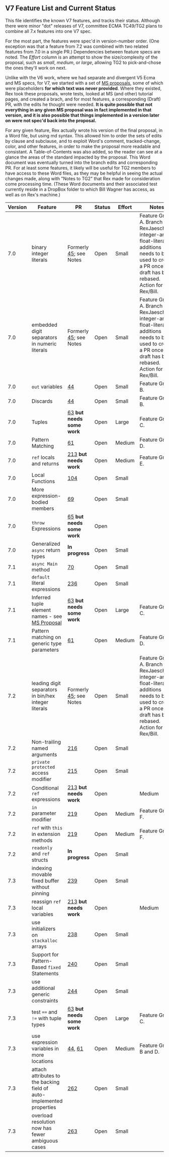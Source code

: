 ## V7 Feature List and Current Status

This file identifies the known V7 features, and tracks their status. Although there were minor "dot" releases of V7, committee ECMA TC49/TG2 plans to combine all 7.x features into one V7 spec.

For the most part, the features were spec'd in version-number order. (One exception was that a feature from 7.2 was combined with two related features from 7.0 in a single PR.) Dependencies between feature specs are noted. The *Effort* column is an attempt to show the size/complexity of the proposal, such as *small*, *medium*, or *large*, allowing TG2 to pick-and-chose the ones they'll work on next.

Unlike with the V6 work, where we had separate and divergent V5 Ecma and MS specs, for V7, we started with a set of [MS proposals](https://github.com/dotnet/csharplang/tree/main/proposals), some of which were placeholders **for which text was never provided**. Where they existed, Rex took these proposals, wrote tests, looked at MS (and other) tutorial pages, and created a brach, and for most features, a corresponding (Draft) PR, with the edits he thought were needed. **It is quite possible that not everything in any given MS proposal was in fact implemented in that version, and it is also possible that things implemented in a version later on were not spec'd back into the proposal.** 

For any given feature, Rex actually wrote his version of the final proposal, in a Word file, but using md syntax. This allowed him to order the sets of edits by clause and subclause, and to exploit Word's comment, tracked-change, color, and other features, in order to make the proposal more readable and consistant. A Table-of-Contents was also added, so the reader can see at a glance the areas of the standard impacted by the proposal. This Word document was eventually turned into the branch edits and corresponding PR. For at least some features, it likely will be useful for TG2 members to have access to these Word files, as they may be helpful in seeing the actual changes made, along with "Notes to TG2" that Rex made for consideration come processing time. (These Word documents and their associated test currently reside in a DropBox folder to which Bill Wagner has access, as well as on Rex's machine.)

Version | Feature | PR | Status | Effort | Notes
------- | ------- | -- | ------ | ------ | -----
7.0 | binary integer literals | Formerly [45](https://github.com/ECMA-TC49-TG2/csharpstandard/pull/45); see Notes | Open | Small | Feature Group A. Branch RexJaeschke-integer-and-float-literal-additions needs to be used to create a PR once v7-draft has been rebased. Action for Rex/Bill.
7.0 | embedded digit separators in numeric literals | Formerly [45](https://github.com/ECMA-TC49-TG2/csharpstandard/pull/45); see Notes | Open | Small | Feature Group A. Branch RexJaeschke-integer-and-float-literal-additions needs to be used to create a PR once v7-draft has been rebased. Action for Rex/Bill.
7.0 | `out` variables | [44](https://github.com/ECMA-TC49-TG2/csharpstandard/pull/44) | Open | Small | Feature Group B.
7.0 | Discards | [44](https://github.com/ECMA-TC49-TG2/csharpstandard/pull/44) | Open | Small | Feature Group B.
7.0 | Tuples | [63](https://github.com/ECMA-TC49-TG2/csharpstandard/pull/63) **but needs some work** | Open | Large | Feature Group C.
7.0 | Pattern Matching | [61](https://github.com/ECMA-TC49-TG2/csharpstandard/pull/61) | Open | Medium | Feature Group D.
7.0 | `ref` locals and returns | [213](https://github.com/ECMA-TC49-TG2/csharpstandard/pull/213) **but needs work** | Open | Medium | Feature Group E.
7.0 | Local Functions | [104](https://github.com/ECMA-TC49-TG2/csharpstandard/pull/104) | Open | Small | 
7.0 | More expression-bodied members | [69](https://github.com/ECMA-TC49-TG2/csharpstandard/pull/69) | Open | Small | 
7.0 | `throw` Expressions | [65](https://github.com/ECMA-TC49-TG2/csharpstandard/pull/65) **but needs some work** | Open |  | 
7.0 | Generalized `async` return types | **In progress** | Open | Small | 
7.1 | `async Main` method | [70](https://github.com/ECMA-TC49-TG2/csharpstandard/pull/70) | Open | Small | 
7.1 | `default` literal expressions | [236](https://github.com/ECMA-TC49-TG2/csharpstandard/pull/236) | Open | Small | 
7.1 | Inferred tuple element names - see [MS Proposal](https://github.com/dotnet/csharplang/blob/main/proposals/csharp-7.1/infer-tuple-names.md) | [63](https://github.com/ECMA-TC49-TG2/csharpstandard/pull/63) **but needs some work** | Open | Large | Feature Group C.
7.1 | Pattern matching on generic type parameters | [61](https://github.com/ECMA-TC49-TG2/csharpstandard/pull/61) | Open | Medium | Feature Group D.
7.2 | leading digit separators in bin/hex integer literals | Formerly [45](https://github.com/ECMA-TC49-TG2/csharpstandard/pull/45); see Notes | Open | Small | Feature Group A. Branch RexJaeschke-integer-and-float-literal-additions needs to be used to create a PR once v7-draft has been rebased. Action for Rex/Bill.
7.2 | Non-trailing named arguments | [216](https://github.com/ECMA-TC49-TG2/csharpstandard/pull/216) | Open | Small | 
7.2 | `private protected` access modifier | [215](https://github.com/ECMA-TC49-TG2/csharpstandard/pull/215) | Open | Small |
7.2 | Conditional `ref` expressions | [213](https://github.com/ECMA-TC49-TG2/csharpstandard/pull/213) **but needs work**  | Open | | Medium | Feature Group E.
7.2 | `in` parameter modifier | [219](https://github.com/ECMA-TC49-TG2/csharpstandard/pull/219) | Open | Medium | Feature Group F.
7.2 | `ref` with `this` in extension methods | [219](https://github.com/ECMA-TC49-TG2/csharpstandard/pull/219) | Open | Medium | Feature Group F.
7.2 | `readonly` and `ref` structs | **In progress** | Open | Small | 
7.3 | indexing movable fixed buffer without pinning | [239](https://github.com/ECMA-TC49-TG2/csharpstandard/pull/239) | Open | Small |  
7.3 | reassign `ref` local variables | [213](https://github.com/ECMA-TC49-TG2/csharpstandard/pull/213) **but needs work**  | Open | | Medium | Feature Group E.
7.3 | use initializers on `stackalloc` arrays | [238](https://github.com/ECMA-TC49-TG2/csharpstandard/pull/238) | Open | Small | 
7.3 | Support for Pattern-Based `fixed` Statements | [240](https://github.com/ECMA-TC49-TG2/csharpstandard/pull/240) | Open | Small |  
7.3 | use additional generic constraints | [244](https://github.com/ECMA-TC49-TG2/csharpstandard/pull/244) | Open | Small | 
7.3 | test `==` and `!=` with tuple types | [63](https://github.com/ECMA-TC49-TG2/csharpstandard/pull/63) **but needs some work** | Open | Large | Feature Group C.
7.3 | use expression variables in more locations | [44](https://github.com/ECMA-TC49-TG2/csharpstandard/pull/44), [61](https://github.com/ECMA-TC49-TG2/csharpstandard/pull/61) | Open | Medium | Feature Group B and D.
7.3 | attach attributes to the backing field of auto-implemented properties | [262](https://github.com/dotnet/csharpstandard/pull/262) | Open | Small | 
7.3 | overload resolution now has fewer ambiguous cases | [263](https://github.com/dotnet/csharpstandard/pull/263) | Open | Small | 
